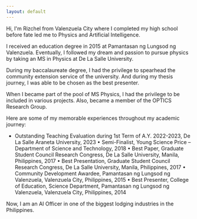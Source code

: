 ```yaml
---
layout: default
---
```


Hi, I'm Rizchel from Valenzuela City where I completed my high school before fate led me to Physics and Artificial Intelligence.

I received an education degree in 2015 at Pamantasan ng Lungsod ng Valenzuela. Eventually, I followed my dream and passion to pursue physics by taking an MS in Physics at De La Salle University. 

During my baccalaureate degree, I had the privilege to spearhead the community extension service of the university. And during my thesis journey, I was able to be chosen as the best presenter.

When I became part of the pool of MS Physics, I had the privilege to be included in various projects. Also, became a member of the OPTICS Research Group.

Here are some of my memorable experiences throughout my academic journey:
- Outstanding Teaching Evaluation during 1st Term of A.Y. 2022-2023, De La Salle Araneta 
University, 2023
• Semi-Finalist, Young Science Price – Department of Science and Technology, 2018
• Best Paper, Graduate Student Council Research Congress, De La Salle University, Manila, 
Philippines, 2017
• Best Presentation, Graduate Student Council Research Congress, De La Salle University, 
Manila, Philippines, 2017
• Community Development Awardee, Pamantasan ng Lungsod ng Valenzuela, Valenzuela 
City, Philippines, 2015
• Best Presenter, College of Education, Science Department, Pamantasan ng Lungsod ng 
Valenzuela, Valenzuela City, Philippines, 2014

Now, I am an AI Officer in one of the biggest lodging industries in the Philippines.

